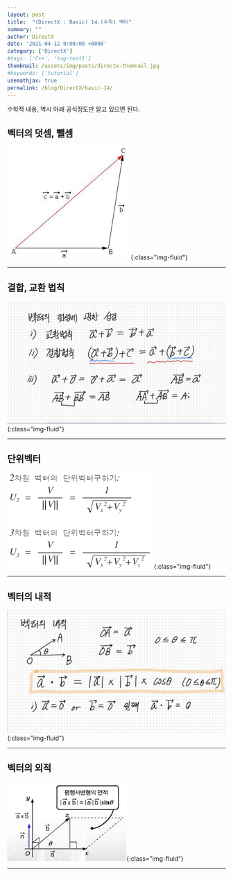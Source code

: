 ```yaml
---
layout: post
title:  "(DirectX : Basic) 14.(수학) 벡터"
summary: ""
author: DirectX
date: '2021-04-12 0:00:00 +0000'
category: ['DirectX']
#tags: ['C++', 'tag-test1']
thumbnail: /assets/img/posts/directx-thumnail.jpg
#keywords: ['tutorial']
usemathjax: true
permalink: /blog/DirectX/basic-14/
---
```


수학적 내용, 역시 아래 공식정도만 알고 있으면 된다.

## 벡터의 덧셈, 뺄셈

![](/assets/img/posts/directx/basic-14-1.png){:class="img-fluid"}

---

## 결합, 교환 법칙

![](/assets/img/posts/directx/basic-14-2.png){:class="img-fluid"}

---

## 단위벡터

![](/assets/img/posts/directx/basic-14-3.png){:class="img-fluid"}

---

## 벡터의 내적

![](/assets/img/posts/directx/basic-14-4.png){:class="img-fluid"}

---

## 벡터의 외적

![](/assets/img/posts/directx/basic-14-5.png){:class="img-fluid"}

---

